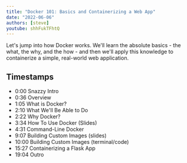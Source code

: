 ```yaml
---
title: "Docker 101: Basics and Containerizing a Web App"
date: "2022-06-06"
authors: [steve]
youtube: shhFukTFhtQ
---
```


<YouTubePlayer youtubeLink={frontmatter.youtube} />

Let's jump into how Docker works. We'll learn the absolute basics - the what, the why, and the how - and then we'll apply this knowledge to containerize a simple, real-world web application.

<!-- truncate -->

## Timestamps
- 0:00 Snazzy Intro
- 0:36 Overview
- 1:05 What is Docker?
- 2:10 What We'll Be Able to Do
- 2:22 Why Docker?
- 3:34 How To Use Docker (Slides)
- 4:31 Command-Line Docker
- 9:07 Building Custom Images (slides)
- 10:00 Building Custom Images (terminal/code)
- 15:27 Containerizing a Flask App
- 19:04 Outro
